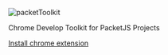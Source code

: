 ![packetToolkit](https://github.com/hou80houzhu/packetToolkit/raw/master/images/logo.png) 

Chrome Develop Toolkit for PacketJS Projects

[Install chrome extension](https://chrome.google.com/webstore/detail/packettoolkit/ckbkhdkcpgjjjdjiajmejacbedlfmphk "Install chrome extension")
